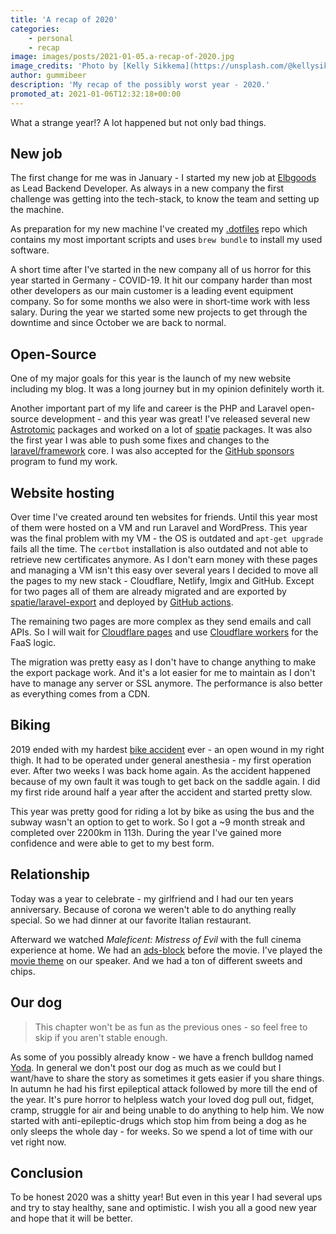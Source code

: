 ```yaml
---
title: 'A recap of 2020'
categories:
    - personal
    - recap
image: images/posts/2021-01-05.a-recap-of-2020.jpg
image_credits: 'Photo by [Kelly Sikkema](https://unsplash.com/@kellysikkema) on [Unsplash](https://unsplash.com/photos/CjdsgW4cVSU)'
author: gummibeer
description: 'My recap of the possibly worst year - 2020.'
promoted_at: 2021-01-06T12:32:18+00:00
---
```


What a strange year!? A lot happened but not only bad things.

## New job

The first change for me was in January - I started my new job at [Elbgoods](https://elbgoods.de) as Lead Backend Developer. As always in a new company the first challenge was getting into the tech-stack, to know the team and setting up the machine.

As preparation for my new machine I've created my [.dotfiles](https://github.com/Gummibeer/dotfiles) repo which contains my most important scripts and uses `brew bundle` to install my used software.

A short time after I've started in the new company all of us horror for this year started in Germany - COVID-19.
It hit our company harder than most other developers as our main customer is a leading event equipment company.
So for some months we also were in short-time work with less salary.
During the year we started some new projects to get through the downtime and since October we are back to normal.

## Open-Source

One of my major goals for this year is the launch of my new website including my blog.
It was a long journey but in my opinion definitely worth it.

Another important part of my life and career is the PHP and Laravel open-source development - and this year was great!
I've released several new [Astrotomic](https://astrotomic.info/) packages and worked on a lot of [spatie](https://github.com/spatie) packages.
It was also the first year I was able to push some fixes and changes to the [laravel/framework](https://github.com/laravel/framework/pulls?q=is%3Apr+is%3Amerged+author%3AGummibeer) core.
I was also accepted for the [GitHub sponsors](https://github.com/sponsors/Gummibeer) program to fund my work.

## Website hosting

Over time I've created around ten websites for friends. Until this year most of them were hosted on a VM and run Laravel and WordPress.
This year was the final problem with my VM - the OS is outdated and `apt-get upgrade` fails all the time.
The `certbot` installation is also outdated and not able to retrieve new certificates anymore.
As I don't earn money with these pages and managing a VM isn't this easy over several years I decided to move all the pages to my new stack - Cloudflare, Netlify, Imgix and GitHub.
Except for two pages all of them are already migrated and are exported by [spatie/laravel-export](https://github.com/spatie/laravel-export) and deployed by [GitHub actions](https://github.com/Gummibeer/gummibeer.de/blob/master/.github/workflows/deploy.yml).

The remaining two pages are more complex as they send emails and call APIs. So I will wait for [Cloudflare pages](https://pages.cloudflare.com/) and use [Cloudflare workers](https://workers.cloudflare.com/) for the FaaS logic.

The migration was pretty easy as I don't have to change anything to make the export package work.
And it's a lot easier for me to maintain as I don't have to manage any server or SSL anymore.
The performance is also better as everything comes from a CDN.

## Biking

2019 ended with my hardest [bike accident](https://www.strava.com/activities/2712377929) ever - an open wound in my right thigh.
It had to be operated under general anesthesia - my first operation ever.
After two weeks I was back home again.
As the accident happened because of my own fault it was tough to get back on the saddle again.
I did my first ride around half a year after the accident and started pretty slow.

This year was pretty good for riding a lot by bike as using the bus and the subway wasn't an option to get to work.
So I got a ~9 month streak and completed over 2200km in 113h.
During the year I've gained more confidence and were able to get to my best form.

## Relationship

Today was a year to celebrate - my girlfriend and I had our ten years anniversary.
Because of corona we weren't able to do anything really special.
So we had dinner at our favorite Italian restaurant.

Afterward we watched _Maleficent: Mistress of Evil_ with the full cinema experience at home.
We had an [ads-block](https://youtube.com/watch?v=AvK-StBOpBs) before the movie.
I've played the [movie theme](https://open.spotify.com/track/64yaOXEceMOrL1pK7QPQ1e?si=SwfgCgROQgCYapuO6rtF0Q) on our speaker.
And we had a ton of different sweets and chips.

## Our dog

> This chapter won't be as fun as the previous ones - so feel free to skip if you aren't stable enough.

As some of you possibly already know - we have a french bulldog named [Yoda](https://twitter.com/devgummibeer/status/1344363433656000516).
In general we don't post our dog as much as we could but I want/have to share the story as sometimes it gets easier if you share things.
In autumn he had his first epileptical attack followed by more till the end of the year.
It's pure horror to helpless watch your loved dog pull out, fidget, cramp, struggle for air and being unable to do anything to help him.
We now started with anti-epileptic-drugs which stop him from being a dog as he only sleeps the whole day - for weeks.
So we spend a lot of time with our vet right now.

## Conclusion

To be honest 2020 was a shitty year! But even in this year I had several ups and try to stay healthy, sane and optimistic.
I wish you all a good new year and hope that it will be better.

